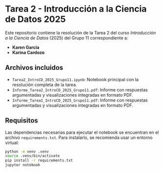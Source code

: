 # Tarea 2 - Introducción a la Ciencia de Datos 2025

Este repositorio contiene la resolución de la Tarea 2 del curso *Introducción a la Ciencia de Datos* (2025) del Grupo 11 correspondiente a:

- **Karen Garcia**  
- **Karina Cardozo**

## Archivos incluidos

- `Tarea2_IntroCD_2025_Grupo11.ipynb`: Notebook principal con la resolución completa de la tarea.
- `Informe_Tarea2_IntroCD_2025_Grupo11.pdf`: Informe con respuestas argumentadas y visualizaciones integradas en formato PDF.
- `Informe_Tarea1_IntroCD_2025_Grupo11.pdf`: Informe con respuestas argumentadas y visualizaciones integradas en formato PDF.

## Requisitos

Las dependencias necesarias para ejecutar el notebook se encuentran en el archivo `requirements.txt`. Para instalarlo, se recomienda usar un entorno virtual:

```bash
python -m venv .venv
source .venv/bin/activate
pip install -r requirements.txt
jupyter notebook
